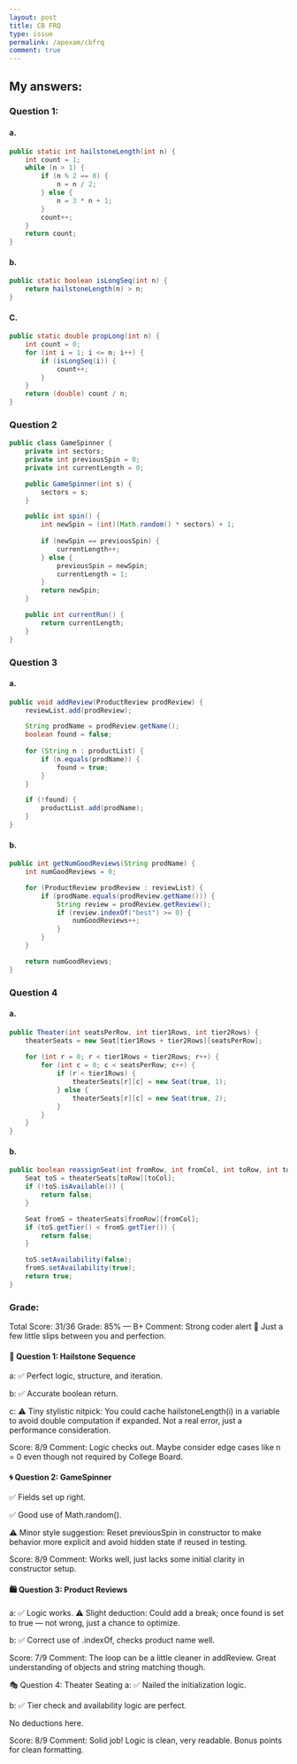 ```yaml
---
layout: post
title: CB FRQ
type: issue
permalink: /apexam/cbfrq
comment: true
---
```


## My answers: 

### Question 1: 
#### a. 
```java
public static int hailstoneLength(int n) {
    int count = 1;
    while (n > 1) {
        if (n % 2 == 0) {
            n = n / 2;
        } else {
            n = 3 * n + 1;
        }
        count++;
    }
    return count;
}
```

#### b. 

```java 
public static boolean isLongSeq(int n) {
    return hailstoneLength(n) > n;
}
```

#### C. 
```java
public static double propLong(int n) {
    int count = 0;
    for (int i = 1; i <= n; i++) {
        if (isLongSeq(i)) {
            count++;
        }
    }
    return (double) count / n;
}
```

### Question 2 

```java
public class GameSpinner {
    private int sectors;
    private int previousSpin = 0;
    private int currentLength = 0;

    public GameSpinner(int s) {
        sectors = s;
    }

    public int spin() {
        int newSpin = (int)(Math.random() * sectors) + 1;
        
        if (newSpin == previousSpin) {
            currentLength++;
        } else {
            previousSpin = newSpin;
            currentLength = 1;
        }
        return newSpin;
    }

    public int currentRun() {
        return currentLength;
    }
}
```

### Question 3

#### a. 
```java
public void addReview(ProductReview prodReview) {
    reviewList.add(prodReview);

    String prodName = prodReview.getName();
    boolean found = false;
    
    for (String n : productList) {
        if (n.equals(prodName)) {
            found = true;
        }
    }

    if (!found) {
        productList.add(prodName);
    }
}
```

#### b. 
```java
public int getNumGoodReviews(String prodName) {
    int numGoodReviews = 0;

    for (ProductReview prodReview : reviewList) {
        if (prodName.equals(prodReview.getName())) {
            String review = prodReview.getReview();
            if (review.indexOf("best") >= 0) {
                numGoodReviews++;
            }
        }
    }

    return numGoodReviews;
}
```

### Question 4

#### a. 

```java 
public Theater(int seatsPerRow, int tier1Rows, int tier2Rows) {
    theaterSeats = new Seat[tier1Rows + tier2Rows][seatsPerRow];
    
    for (int r = 0; r < tier1Rows + tier2Rows; r++) {
        for (int c = 0; c < seatsPerRow; c++) {
            if (r < tier1Rows) {
                theaterSeats[r][c] = new Seat(true, 1);
            } else {
                theaterSeats[r][c] = new Seat(true, 2);
            }
        }
    }
}
```

#### b. 
```java 
public boolean reassignSeat(int fromRow, int fromCol, int toRow, int toCol) {
    Seat toS = theaterSeats[toRow][toCol];
    if (!toS.isAvailable()) {
        return false;
    }

    Seat fromS = theaterSeats[fromRow][fromCol];
    if (toS.getTier() < fromS.getTier()) {
        return false;
    }

    toS.setAvailability(false);
    fromS.setAvailability(true);
    return true;
}
```

### Grade: 

Total Score: 31/36
Grade: 85% — B+
Comment: Strong coder alert 🚨 Just a few little slips between you and perfection.

#### 🧊 Question 1: Hailstone Sequence
a: ✅ Perfect logic, structure, and iteration.

b: ✅ Accurate boolean return.

c: ⚠️ Tiny stylistic nitpick: You could cache hailstoneLength(i) in a variable to avoid double computation if expanded. Not a real error, just a performance consideration.

Score: 8/9
Comment: Logic checks out. Maybe consider edge cases like n = 0 even though not required by College Board.

#### 🌀 Question 2: GameSpinner
✅ Fields set up right.

✅ Good use of Math.random().

⚠️ Minor style suggestion: Reset previousSpin in constructor to make behavior more explicit and avoid hidden state if reused in testing.

Score: 8/9
Comment: Works well, just lacks some initial clarity in constructor setup.

#### 🛍️ Question 3: Product Reviews
a: ✅ Logic works.
⚠️ Slight deduction: Could add a break; once found is set to true — not wrong, just a chance to optimize.

b: ✅ Correct use of .indexOf, checks product name well.

Score: 7/9
Comment: The loop can be a little cleaner in addReview. Great understanding of objects and string matching though.

🎭 Question 4: Theater Seating
a: ✅ Nailed the initialization logic.

b: ✅ Tier check and availability logic are perfect.

No deductions here.

Score: 8/9
Comment: Solid job! Logic is clean, very readable. Bonus points for clean formatting.